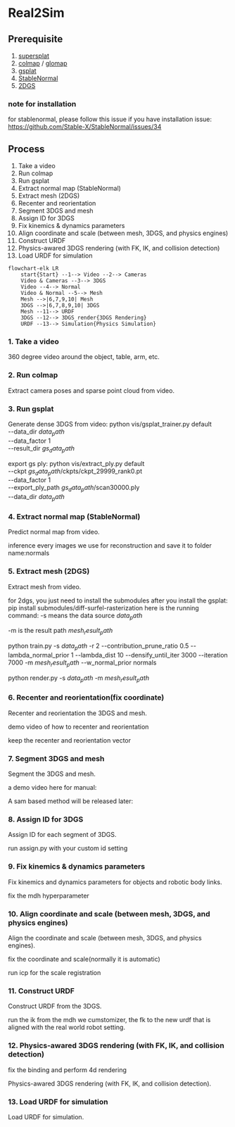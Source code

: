 # Real2Sim

## Prerequisite
1. [supersplat](https://github.com/playcanvas/supersplat)
2. [colmap](https://colmap.github.io/) / [glomap](https://github.com/colmap/glomap)
3. [gsplat](https://github.com/nerfstudio-project/gsplat)
4. [StableNormal](https://github.com/Stable-X/StableNormal)
5. [2DGS](https://github.com/hugoycj/2d-gaussian-splatting-great-again)

### note for installation
for stablenormal, please follow this issue if you have installation issue: https://github.com/Stable-X/StableNormal/issues/34



## Process
1. Take a video
2. Run colmap
3. Run gsplat
4. Extract normal map (StableNormal)
5. Extract mesh (2DGS)
6. Recenter and reorientation
7. Segment 3DGS and mesh
8. Assign ID for 3DGS
9. Fix kinemics & dynamics parameters
10. Align coordinate and scale (between mesh, 3DGS, and physics engines)
11. Construct URDF
12. Physics-awared 3DGS rendering (with FK, IK, and collision detection)
13. Load URDF for simulation

```{mermaid}
flowchart-elk LR
    start{Start} --1--> Video --2--> Cameras
    Video & Cameras --3--> 3DGS
    Video --4--> Normal
    Video & Normal --5--> Mesh
    Mesh -->|6,7,9,10| Mesh
    3DGS -->|6,7,8,9,10| 3DGS
    Mesh --11--> URDF
    3DGS --12--> 3DGS_render{3DGS Rendering}
    URDF --13--> Simulation{Physics Simulation}
```

### 1. Take a video
360 degree video around the object, table, arm, etc.

### 2. Run colmap
Extract camera poses and sparse point cloud from video.

### 3. Run gsplat
Generate dense 3DGS from video:
python vis/gsplat_trainer.py default \
    --data_dir $data_path$ \
    --data_factor 1 \
    --result_dir $gs_data_path$

export gs ply:
python vis/extract_ply.py default \
    --ckpt  $gs_data_path$/ckpts/ckpt_29999_rank0.pt \
    --data_factor 1 \
    --export_ply_path  $gs_data_path$/scan30000.ply \
    --data_dir $data_path$
    
### 4. Extract normal map (StableNormal)
Predict normal map from video.

inference every images we use for reconstruction and save it to folder name:normals

### 5. Extract mesh (2DGS)
Extract mesh from video.

for 2dgs, you just need to install the submodules after you install the gsplat: pip install submodules/diff-surfel-rasterization
here is the running command: 
-s means the data source $data_path$

-m is the result path $mesh_result_path$

python train.py -s  $data_path$  -r 2  --contribution_prune_ratio 0.5 --lambda_normal_prior 1 --lambda_dist 10 --densify_until_iter 3000 --iteration 7000  -m $mesh_result_path$ --w_normal_prior normals


python render.py -s  $data_path$ -m $mesh_result_path$

### 6. Recenter and reorientation(fix coordinate)
Recenter and reorientation the 3DGS and mesh.

demo video of how to recenter and reorientation 

keep the recenter and reorientation vector 

### 7. Segment 3DGS and mesh
Segment the 3DGS and mesh.


a demo video here for manual:


A sam based method will be released later: 


### 8. Assign ID for 3DGS
Assign ID for each segment of 3DGS.

run assign.py with your custom id setting

### 9. Fix kinemics & dynamics parameters
Fix kinemics and dynamics parameters for objects and robotic body links.

fix the mdh hyperparameter


### 10. Align coordinate and scale (between mesh, 3DGS, and physics engines)
Align the coordinate and scale (between mesh, 3DGS, and physics engines).

fix the coordinate and scale(normally it is automatic)

run icp for the scale registration

### 11. Construct URDF
Construct URDF from the 3DGS.

run the ik from the mdh we cumstomizer, the fk to the new urdf that is aligned with the real world robot setting.

### 12. Physics-awared 3DGS rendering (with FK, IK, and collision detection)

fix the binding and perform 4d rendering 

Physics-awared 3DGS rendering (with FK, IK, and collision detection).

### 13. Load URDF for simulation
Load URDF for simulation.
